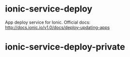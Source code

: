 ionic-service-deploy
====================

App deploy service for Ionic. Official docs: http://docs.ionic.io/v1.0/docs/deploy-updating-apps
# ionic-service-deploy-private
